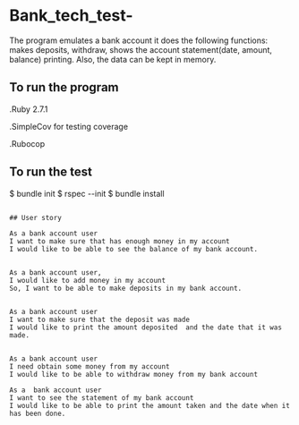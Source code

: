 # Bank_tech_test-

The program emulates a bank account it  does the following functions: makes deposits, withdraw, shows the account statement(date, amount, balance) printing. Also, the data can be kept in memory.


## To run the program  

.Ruby 2.7.1

.SimpleCov for testing coverage

.Rubocop

## To run the test

$ bundle init
$ rspec --init
$ bundle install
```

## User story

As a bank account user
I want to make sure that has enough money in my account
I would like to be able to see the balance of my bank account.


As a bank account user,
I would like to add money in my account
So, I want to be able to make deposits in my bank account.


As a bank account user
I want to make sure that the deposit was made
I would like to print the amount deposited  and the date that it was made.


As a bank account user
I need obtain some money from my account
I would like to be able to withdraw money from my bank account

As a  bank account user
I want to see the statement of my bank account
I would like to be able to print the amount taken and the date when it has been done.
